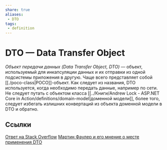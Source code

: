 ```yaml
---
share: true
aliases:
 - DTO
tags:
 - definition
---
```

# DTO — Data Transfer Object
*Объект передачи данных (Data Transfer Object, DTO)* — объект, используемый для инкапсуляции данных и их отправки из одной подсистемы приложения в другую. 
Чаще всего представляет собой [[./poco-class|POCO]]-объект. Как следует из названия, DTO используется, когда необходимо передать данные, например по сети. Не следует путать с объектом класса [[../Книги/Andrew Lock - ASP.NET Core in Action/definitions/domain-model|доменной модели]], более того, следует избегать излишних конвертаций из объекта доменной модели в DTO и обратно.

## Ссылки
[Ответ на Stack Overflow](https://stackoverflow.com/a/1058186)
[Мартин Фаулер и его мнение о месте применения DTO](https://martinfowler.com/bliki/LocalDTO.html)
